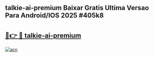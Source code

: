 ## talkie-ai-premium Baixar Gratis Ultima Versao Para Android/IOS 2025 #405k8

# <h2><a href="https://ainizakaria.my?title=talkie-ai-premium&ref=20M">🔗👉 🔴 talkie-ai-premium</a></h2>

[![acn](https://github.com/user-attachments/assets/0f9c940e-d8b0-45ae-aac7-cd30a18b3e1c)](https://ainizakaria.my?title=talkie-ai-premium&ref=20M)

